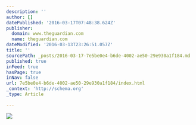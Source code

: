 ```yaml
---
description: ''
author: []
datePublished: '2016-03-17T07:48:38.624Z'
publisher:
  domain: www.theguardian.com
  name: theguardian.com
dateModified: '2016-03-13T23:26:51.057Z'
title: ''
sourcePath: _posts/2016-03-17-7e5be0e4-b6de-4002-ae50-29e930a1f184.md
published: true
inFeed: true
hasPage: true
inNav: false
url: 7e5be0e4-b6de-4002-ae50-29e930a1f184/index.html
_context: 'http://schema.org'
_type: Article

---
```

![](https://i.guim.co.uk/img/static/sys-images/Guardian/Pix/pictures/2014/7/11/1405087520193/9e2955f7-6919-4eb0-98ce-583528f53fea-2060x1236.jpeg?w=1300&q=55&auto=format&usm=12&fit=max&s=830827ddb6bee88d0b73f4bd92b8ee65)